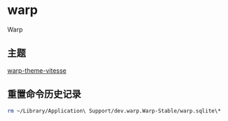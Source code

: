 # warp

Warp

## 主题

[warp-theme-vitesse](https://github.com/HiDeoo/warp-theme-vitesse)

## 重置命令历史记录

```sh
rm ~/Library/Application\ Support/dev.warp.Warp-Stable/warp.sqlite\*
```
